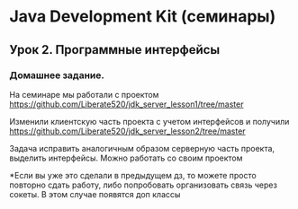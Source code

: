 # Java Development Kit (семинары)
## Урок 2. Программные интерфейсы
### Домашнее задание.
На семинаре мы работали с проектом https://github.com/Liberate520/jdk_server_lesson1/tree/master

Изменили клиентскую часть проекта с учетом интерфейсов и получили https://github.com/Liberate520/jdk_server_lesson2/tree/master

Задача исправить аналогичным образом серверную часть проекта, выделить интерфейсы. Можно работать со своим проектом

*Если вы уже это сделали в предыдущем дз, то можете просто повторно сдать работу, либо попробовать организовать связь через сокеты. В этом случае появятся доп классы
